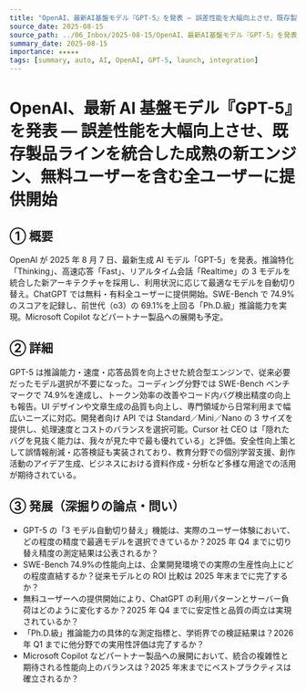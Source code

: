 ```yaml
---
title: "OpenAI、最新AI基盤モデル『GPT-5』を発表 — 誤差性能を大幅向上させ、既存製品ラインを統合した成熟の新エンジン、無料ユーザーを含む全ユーザーに提供開始"
source_date: 2025-08-15
source_path: ../06_Inbox/2025-08-15/OpenAI、最新AI基盤モデル『GPT-5』を発表 — 誤差性能を大幅向上させ、既存製品ラインを統合した成熟の新エンジン、無料ユーザーを含む全ユーザーに提供開始.md
summary_date: 2025-08-15
importance: ★★★★★
tags: [summary, auto, AI, OpenAI, GPT-5, launch, integration]
---
```


# OpenAI、最新 AI 基盤モデル『GPT-5』を発表 — 誤差性能を大幅向上させ、既存製品ラインを統合した成熟の新エンジン、無料ユーザーを含む全ユーザーに提供開始

## ① 概要

OpenAI が 2025 年 8 月 7 日、最新生成 AI モデル「GPT-5」を発表。推論特化「Thinking」、高速応答「Fast」、リアルタイム会話「Realtime」の 3 モデルを統合した新アーキテクチャを採用し、利用状況に応じて最適なモデルを自動切り替え。ChatGPT では無料・有料全ユーザーに提供開始。SWE-Bench で 74.9%のスコアを記録し、前世代（o3）の 69.1%を上回る「Ph.D.級」推論能力を実現。Microsoft Copilot などパートナー製品への展開も予定。

## ② 詳細

GPT-5 は推論能力・速度・応答品質を向上させた統合型エンジンで、従来必要だったモデル選択が不要になった。コーディング分野では SWE-Bench ベンチマークで 74.9%を達成し、トークン効率の改善やコード内バグ検出精度の向上も報告。UI デザインや文章生成の品質も向上し、専門領域から日常利用まで幅広いニーズに対応。開発者向け API では Standard／Mini／Nano の 3 サイズを提供し、処理速度とコストのバランスを選択可能。Cursor 社 CEO は「隠れたバグを見抜く能力は、我々が見た中で最も優れている」と評価。安全性向上策として誤情報削減・応答検証も実装されており、教育分野での個別学習支援、創作活動のアイデア生成、ビジネスにおける資料作成・分析など多様な用途での活用が期待されている。

## ③ 発展（深掘りの論点・問い）

- GPT-5 の「3 モデル自動切り替え」機能は、実際のユーザー体験において、どの程度の精度で最適モデルを選択できているか？2025 年 Q4 までに切り替え精度の測定結果は公表されるか？
- SWE-Bench 74.9%の性能向上は、企業開発環境での実際の生産性向上にどの程度直結するか？従来モデルとの ROI 比較は 2025 年末までに完了するか？
- 無料ユーザーへの提供開始により、ChatGPT の利用パターンとサーバー負荷はどのように変化するか？2025 年 Q4 までに安定性と品質の両立は実現されているか？
- 「Ph.D.級」推論能力の具体的な測定指標と、学術界での検証結果は？2026 年 Q1 までに他分野での実用性評価は完了するか？
- Microsoft Copilot などパートナー製品への展開において、統合の複雑性と期待される性能向上のバランスは？2025 年末までにベストプラクティスは確立されるか？
